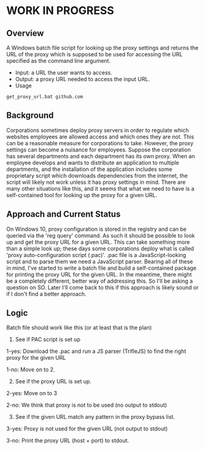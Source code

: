 # WORK IN PROGRESS

## Overview

A Windows batch file script for looking up the proxy settings and returns
the URL of the proxy which is supposed to be used for accessing the URL specified
as the command line argument.

- Input: a URL the user wants to access.
- Output: a proxy URL needed to access the input URL.
- Usage

```
get_proxy_url.bat github.com
```

## Background

Corporations sometimes deploy proxy servers in order to regulate which websites
employees are allowed access and which ones they are not.
This can be a reasonable measure for corporations to take.
However, the proxy settings can become a nuisance for employees.
Suppose the corporation has several departments and each department has its own proxy.
When an employee develops and wants to distribute an application to multiple
departments, and the installation of the application includes
some proprietary script which downloads dependencies from the internet,
the script will likely not work unless it has proxy settings in mind.
There are many other situations like this, and it seems that what we need to have
is a self-contained tool for looking up the proxy for a given URL.

## Approach and Current Status

On Windows 10, proxy configuration is stored in the registry and can be queried
via the 'reg query' command.
As such it should be possible to look up and get the proxy URL for a given URL.
This can take something more than a simple look up; these days some corporations
deploy what is called 'proxy auto-configuration script (.pac)'.
.pac file is a JavaScript-looking script and to parse them we need a JavaScript parser.
Bearing all of these in mind, I've started to write a batch file and build
a self-contained package for printing the proxy URL for the given URL.
In the meantime, there might be a completely different, better way of addressing this.
So I'll be asking a question on SO. Later I'll come back to this if this approach
is likely sound or if I don't find a better approach.

## Logic

Batch file should work like this (or at least that is the plan)

1. See if PAC script is set up

 1-yes: Download the .pac and run a JS parser (TrifleJS) to find the right proxy for the given URL

 1-no: Move on to 2.

2. See if the proxy URL is set up.

 2-yes: Move on to 3

 2-no: We think that proxy is not to be used (no output to stdout)

3. See if the given URL match any pattern in the proxy bypass list.

 3-yes: Proxy is not used for the given URL (not output to stdout)

 3-no: Print the proxy URL (host + port) to stdout.
